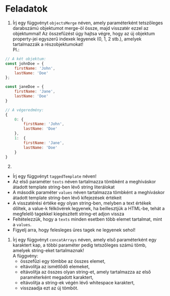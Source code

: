 
# Feladatok

1. Írj egy függvényt `objectsMerge` néven, amely paraméterként tetszőleges darabszámú objektumot merge-öl össze, majd visszatér ezzel az objektummal!
Az összefűzést úgy hajtsa végre, hogy az új objektum property-jei egyszerű indexek legyenek (0, 1, 2 stb.), amelyek tartalmazzák 
a részobjektumokat!  
Pl.: 

```js
// A két objektum:
const johnDoe = { 
    firstName: 'John',
    lastName: 'Doe'
};

const janeDoe = { 
    firstName: 'Jane',
    lastName: 'Doe'
}

// A végeredmény:
{
    0: { 
        firstName: 'John',
        lastName: 'Doe'
    },
    1:  { 
        firstName: 'Jane',
        lastName: 'Doe'
    }
}
```

2. 
- Írj egy függvényt `taggedTemplate` néven! 
- Az első paraméter `texts` néven tartalmazza tömbként a meghíváskor átadott template string-ben lévő string literálokat
- A második paraméter `values` néven tartalmazza tömbként a meghíváskor átadott template string-ben lévő kifejezések értékeit
- A visszatérési értéke egy olyan string-ben, melyben a text értékek dőltek, a value-k félkövérek legyenek, ha beillesztjük a HTML-be, tehát a megfelelő tagekkel kiegészített string-et adjon vissza  
- Feltételezzük, hogy a `texts` minden esetben több elemet tartalmat, mint a `values`.   
- Figyelj arra, hogy felesleges üres tagek ne legyenek sehol!

1. Írj egy függvényt `concatArrays` néven, amely első paraméterként egy karaktert kap, a többi paraméter pedig tetszőleges számú tömb, amelyek string-eket tartalmaznak!   
A függvény:
   - összefűzi egy tömbbe az összes elemet,
   - eltávolítja az ismétlődő elemeket,
   - eltávolítja az összes olyan string-et, amely tartalmazza az első paraméterként megadott karaktert,
   - eltávolítja a string-ek végén lévő whitespace karaktert,
   - visszaadja ezt az új tömböt.
